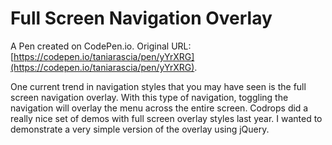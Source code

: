 # Full Screen Navigation Overlay

A Pen created on CodePen.io. Original URL: [https://codepen.io/taniarascia/pen/yYrXRG](https://codepen.io/taniarascia/pen/yYrXRG).

One current trend in navigation styles that you may have seen is the full screen navigation overlay. With this type of navigation, toggling the navigation will overlay the menu across the entire screen. Codrops did a really nice set of demos with full screen overlay styles last year. I wanted to demonstrate a very simple version of the overlay using jQuery.